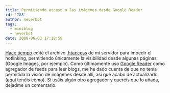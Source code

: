 ```yaml
---
title: Permitiendo acceso a las imágenes desde Google Reader
id: '788'
author: neverbot
tags:
  - miniblog
  - neverbot
date: 2008-06-03 17:18:59
---
```


[Hace tiempo](https://neverbot.com/internet/evitando-el-hotlinking/) edité el archivo [.htaccess](http://en.wikipedia.org/wiki/Htaccess) de mi servidor para impedir el hotlinking, permitiendo únicamente la visibilidad desde algunas páginas (Google Images, por ejemplo). Como últimamente uso [Google Reader](http://www.google.com/reader/) como agregador de feeds para leer blogs, me he dado cuenta de que no tenía permitida la visión de imágenes desde allí, así que acabo de actualizarlo ([aquí](http://perishablepress.com/press/2007/07/16/allow-google-reader-to-access-hotlink-protected-images/) tenéis como). Si usáis algún otro agregador y queréis que lo añada, dejadme un comentario.